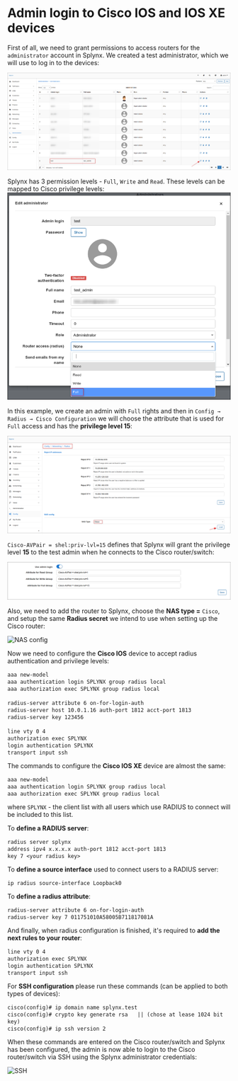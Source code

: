 Admin login to Cisco IOS and IOS XE devices
==========

First of all, we need to grant permissions to access routers for the `administrator` account in Splynx. We created a test administrator, which we will use to log in to the devices:

![Administrators](administrators.png)


Splynx has 3 permission levels - `Full`, `Write` and `Read`. These levels can be mapped to Cisco privilege levels:
![Edit administrator](cisco_admin_2.png)

In this example, we create an admin with `Full` rights and then in `Config → Radius → Cisco Configuration` we will choose the attribute that is used for `Full` access and has the **privilege level 15**:

![NAS config](cisco_admin_3.png)

`Cisco-AVPair = shel:priv-lvl=15` defines that Splynx will grant the privilege level **15** to the test admin when he connects to the Cisco router/switch:

![](cisco_admin_4.png)

Also, we need to add the router to Splynx, choose the **NAS type =** `Cisco`, and setup the same **Radius secret** we intend to use when setting up the Cisco router:

![NAS config](cisco_admin_6.png)

Now we need to configure the **Cisco IOS** device to accept radius authentication and privilege levels:

```
aaa new-model
aaa authentication login SPLYNX group radius local
aaa authorization exec SPLYNX group radius local

radius-server attribute 6 on-for-login-auth
radius-server host 10.0.1.16 auth-port 1812 acct-port 1813
radius-server key 123456

line vty 0 4
authorization exec SPLYNX
login authentication SPLYNX
transport input ssh
```
The commands to configure the **Cisco IOS XE** device are almost the same:

```
aaa new-model
aaa authentication login SPLYNX group radius local
aaa authorization exec SPLYNX group radius local
```
where `SPLYNX` - the client list with all users which use RADIUS to connect will be included to this list.

To **define a RADIUS server**:

```
radius server splynx
address ipv4 x.x.x.x auth-port 1812 acct-port 1813
key 7 <your radius key>
```

To **define a source interface** used to connect users to a RADIUS server:

```
ip radius source-interface Loopback0
```

To **define a radius attribute**:

```
radius-server attribute 6 on-for-login-auth
radius-server key 7 011751010A58005B711817081A
```

And finally, when radius configuration is finished, it's required to **add the next rules to your router**:

```
line vty 0 4
authorization exec SPLYNX
login authentication SPLYNX
transport input ssh
```

For **SSH configuration** please run these commands (can be applied to both types of devices):

```
cisco(config)# ip domain name splynx.test
cisco(config)# crypto key generate rsa   || (chose at lease 1024 bit key)
cisco(config)# ip ssh version 2
```

When these commands are entered on the Cisco router/switch and Splynx has been configured, the admin is now able to login to the Cisco router/switch via SSH using the Splynx administrator credentials:

![SSH](cisco_admin_5.png)
